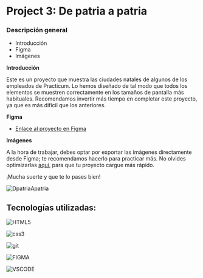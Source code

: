# Project 3: De patria a patria
### Descripción general    
* Introducción  
* Figma  
* Imágenes  
  
**Introducción**    
  
Este es un proyecto que muestra las ciudades natales de algunos de los empleados de Practicum. Lo hemos diseñado de tal modo que todos los elementos se muestren correctamente en los tamaños de pantalla más habituales. Recomendamos invertir más tiempo en completar este proyecto, ya que es más difícil que los anteriores.     
  
**Figma**  
  
* [Enlace al proyecto en Figma](https://www.figma.com/file/ZW8wxTYTZH2czTTfDMVHWq/WEB%2C-Sprint-3-%3A-De-patria-a-patria-%7C-desktop-%2B-mobile?node-id=0%3A1)  
  
**Imágenes**  
  
A la hora de trabajar, debes optar por exportar las imágenes directamente desde Figma; te recomendamos hacerlo para practicar más. No olvides optimizarlas [aquí](https://tinypng.com/), para que tu proyecto cargue más rápido.   
  
¡Mucha suerte y que te lo pases bien! 

![DpatriaApatria](https://user-images.githubusercontent.com/112779156/198769224-181f67aa-cfb5-4661-b2f2-e2485a958433.png)

## Tecnologías utilizadas:


![HTML5](https://user-images.githubusercontent.com/112779156/194786524-47389beb-4579-45b2-a5b5-be2cc9ae1666.svg)

![css3](https://user-images.githubusercontent.com/112779156/194786722-0e0fc82a-9517-4637-980a-d57f7f721f47.svg)

![git](https://user-images.githubusercontent.com/112779156/194786760-af9cedf6-6c6c-479d-ae72-f79266264e1b.svg)

![FIGMA](https://user-images.githubusercontent.com/112779156/198767882-c358e818-afcd-4315-94d3-d0553f0dfa4a.svg)

![VSCODE](https://user-images.githubusercontent.com/112779156/198768290-22f04b75-8e07-4119-90ca-3c928eb1a214.svg)
